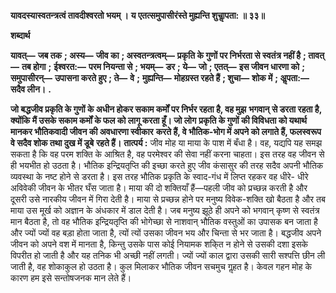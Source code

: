 **यावदस्यास्वतन्त्रत्वं तावदीश्वरतो भयम् ।** **य एतत्समुपासीरंस्ते मुह्यन्ति शुचाॢपता: ॥ ३३॥** 

**शब्दार्थ** 

**यावत्—** **जब तक** **; अस्य—** **जीव का** **; अस्वतन्त्रत्वम्—** **प्रकृति के गुणों पर निर्भरता से स्वतंत्र नहीं है** **; तावत्—** **तब होगा** **;** **ईश्वरत:—** **परम नियन्ता से** **; भयम्—** **डर** **; ये—** **जो** **; एतत्—** **इस जीवन धारणा को** **; समुपासीरन्—** **उपासना करते हुए** **; ते—** **वे** **;** **मुह्यन्ति—** **मोहग्रस्त रहते हैं** **; शुचा—** **शोक में** **; अॢपता:—** **सदैव लीन।** **.** 

**जो बद्धजीव प्रकृति के गुणों के अधीन होकर सकाम कर्मों पर निर्भर रहता है, वह मुझ** **भगवान् से डरता रहता है, क्योंकि मैं उसके सकाम कर्मों के फल को लागू करता हूँ। जो लोग** **प्रकृति के गुणों की विविधता को यथार्थ मानकर भौतिकवादी जीवन की अवधारणा स्वीकार** **करते हैं, वे भौतिक-भोग में अपने को लगाते हैं, फलस्वरूप वे सदैव शोक तथा दुख में डूबे** **रहते हैं।** **तात्पर्य :** जीव मोह या माया के पाश में बँधा है। वह, यद्यपि यह समझ सकता है कि वह परम शक्ति के आश्रित है, वह परमेश्वर की सेवा नहीं करना चाहता। इस तरह वह जीवन से ही भयभीत हो उठता है। भौतिक इन्द्रियतृप्ति की इच्छा करते हुए जीव कंसासुर की तरह सदैव अपनी भौतिक व्यवस्था के नष्ट होने से डरता है। इस तरह भौतिक प्रकृति के स्वाद-गंध में लिप्त रहकर वह धीरे- धीरे अविवेकी जीवन के भीतर घँस जाता है। माया की दो शक्तियाँ हैं—पहली जीव को प्रच्छन्न करती है और दूसरी उसे नारकीय जीवन में गिरा देती है। माया से प्रच्छन्न होने पर मनुष्य विवेक-शक्ति खो बैठता है और तब माया उस मूर्ख को अज्ञान के अंधकार में डाल देती है। जब मनुष्य झूठे ही अपने को भगवान् कृष्ण से स्वतंत्र मान बैठता है, तो वह भौतिक इन्द्रियतृप्ति की भोगेच्छा से नाशवान् भौतिक वस्तुओं का उपासक बन जाता है और ज्यों ज्यों वह बड़ा होता जाता है, त्यों त्यों उसका जीवन भय और चिन्ता से भर जाता है। बद्धजीव अपने जीवन को अपने वश में मानता है, किन्तु उसके पास कोई नियामक शकि्त न होने से उसकी दशा इसके विपरीत हो जाती है और यह तनिक भी अच्छी नहीं लगती। ज्यों ज्यों काल द्वारा उसकी सारी सश्पत्ति छीन ली जाती है, वह शोकाकुल हो उठता है। कुल मिलाकर भौतिक जीवन सचमुच गॢहत है। केवल गहन मोह के कारण हम इसे सन्तोषजनक मान लेते हैं।  